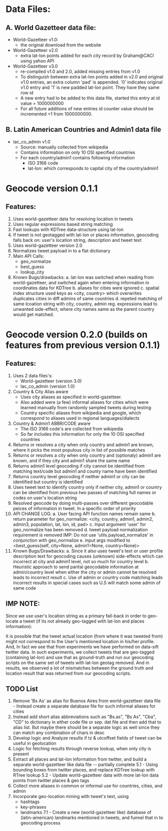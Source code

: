 Data Files:
===========
A. World Gazetteer data file:
-----------------------------
- World-Gazetteer v1.0:
  - the original download from the website
- World-Gazetteer v2.0 
  - extra lat-lon points added for each city record by Graham@CACI using yahoo API
- World-Gazetteer v3.0 
  - re-compiled v1.0 and 2.0, added missing entries from v1.0 
  - To distinguish between extra lat-lon points added in v2.0 and original v1.0 entries,
    an extra column 'pad' is appended. '0' indicates original v1.0 entry and '1' is new
    padded lat-lon point. They have they same row id
  - A new entry had to be added to this data file, started this entry at id value = 1000000000
  - For all future additions of new entries id counter value should be 
    incremented +1 from 1000000000.

B. Latin American Countries and Admin1 data file
-----------------------------------------------
- lac_co_admin v1.0
  - Source: manually collected from wikipedia
  - Contains information on only 10 OSI specified countries
  - For each country/admin1 contains following information
     - ISO 3166 code
     - lat-lon: which corresponds to capital city of the country/admin1

Geocode version 0.1.1
=====================
Features:
----------
1. Uses world-gazetteer data for resolving location in tweets
2. Uses regular expressions based string matching
3. Fast lookups with KDTree data-structure using lat-lon
4. If tweet is not geotagged with lat-lon or places information, geocoding falls back on:
   user's location string, description and tweet text
5. Uses world-gazetteer version 2.0
6. Normalizes tweet payload in to a flat dictionary
7. Main API Calls:
   - geo_normalize
   - best_guess
   - lookup_city
8. Known Bugs/drawbacks:
   a. lat-lon was switched when reading from world-gazetteer, and switched again when entering
         information in coordinates data for KDTree
   b. aliases for cities were ignored
   c. spatial index structure used keys as <city, country> which overwrites duplicates cities in
      diff admins of same countries
   d. repeted matching of same lcoation string with city, country, admin reg. expressions
      lead to unwanted side-effect, where city names same as the parent country would
      get matched.
   
Geocode version 0.2.0 (builds on features from previous version 0.1.1)
======================================================================
Features:
----------
1.  Uses 2 data files's:
     - World-gazetteer (version 3.0)
     - lac_co_admin    (version 1.0)
2.  Country & City Alias aware
     - Uses city aliases as specified in world-gazetteer. 
     - Also added were (a few) informal aliases for cities which were learned manually
       from randomly sampled tweets during testing
     - Country specific aliases from wikipedia and google, which correspond to aliases
       used in regional languages/dialects
3.  Country & Admin1 ABBR/CODE aware
      - The ISO 3166 code's are collected from wikipedia
      - So far includes this information for only the 10 OSI specified countries
5.  Returns or resolves a city when only country and admin1 are known, where it 
    picks the most populous city in list of possible matches
6.  Returns or resolves a city when only country and (optionaly) admin1 are known, and if 
    they city and admin1 share the same name
7.  Returns admin1 level geocoding if city cannot be identified from matching
    text/code but admin1 and county name have been identified
8.  Returns country level geocoding if neither admin1 or city can be identified but
    country is identified
9.  Uses tweet text to identify country only if neither city, admin1 or country can be
    identified from previous two passes of matching full names or codes on user's location string
10. Resolved geocode by doing multi-passes over different geocodable peices of information in
    tweet. In a specific order of priority 
11. API CHANGE LOG:
      a. User facing API function names remain same
      b. return parameter for geo_normalize: 
         <city, country, admin1, admin2, admin3, population, lat, lon, id, pad>
      c. Input argument 'user' for geo_normalize has been removed
      d. tweet payload normalization requirement is removed
           IMP: Do not use 'utils.payload_normalize' in conjunction with geo_normalize
      e. input args modified to <best_guess(self, city=None, admin1=None, country=None)>
12. Known Bugs/Drawbacks:
      a. Since it also uses tweet's text or user profile description text for geocoding
         causes (unknown) side-effects which can incorrect at city and admin1 level, not
         so much for country level
      b. Heuristic approach to send parital geocodable information at admin/country level
         when either the city or admin cannot be resolved leads to incorrect result
      c. Use of admin or country code matching leads incorrect results in special cases
         such as U.S will match some admin of same code 

 
IMP NOTE:
---------
Since we use user's location string as a primary fall-back in order to geo-locate
a tweet (if its not already geo-tagged with lat-lon and places information):

It is possible that the tweet actual location (from where it was tweeted from) might not
correspond to the User's mentioned location in his/her profile. And, In fact we see that 
from experiments we have performed on data-sift twitter data. In such experiments, we collect
tweets that are geo-tagged (containing lat-lon) and use that as ground-truth and run our 
geocoding scripts on the same set of tweets with lat-lon geotag removed. And in results,
we observed a lot of mismatches between the ground truth and location result that was 
returned from our geocoding scripts.

TODO List
---------
1.  Remove 'Bs As' as alias for Buenos Aires from world-gazetteer data file
        - Instead create a separate database file for such informal aliases for cities
2.  Instead add short alias abbreviations such as "Bs.as", "Bs As", "Cba", "CD"
    to dictionary in either code file or sep. dat file and then add
    that to alias list. But maybe there should be a separate logic as well
    since they can match any combination of chars in desc
3.  Develop logic and Analyze results if tz & utcoffset fields
    of tweet can be useful in geolocation
4.  Logic for fetching results through reverse lookup, when only
    city is present 
5.  Extract all places and lat-lon information from twitter, and build a separate
    world-gazetteer like data file -- partially complete
       5.1 - Using bounding boxes from twitter places, and replace KDTree lookup with RTree lookup
       5.2 - Update world-gazetteer data with more lat-lon data points from twitter places & geo tags
6.  Collect more aliases in common or informal use for countries, cities, and admin
7.  Incorporate geo-location mining with tweet's text, using
       -  hashtags
       -  key-phrases
       -  landmarks
       7.1 - Create a new (world-gazetteer like) database of (latin-american) landmarks mentioned
             in tweets, and funnel that in to geocoding process

